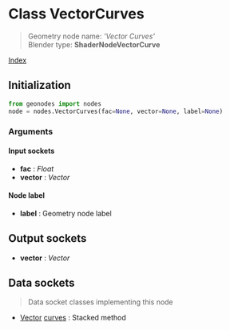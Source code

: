 
# Class VectorCurves

> Geometry node name: _'Vector Curves'_<br>Blender type:  **ShaderNodeVectorCurve**


[Index](/docs/index.md)

## Initialization


```python
from geonodes import nodes
node = nodes.VectorCurves(fac=None, vector=None, label=None)
```


### Arguments


#### Input sockets



- **fac** : _Float_
- **vector** : _Vector_



#### Node label



- **label** : Geometry node label



## Output sockets



- **vector** : _Vector_



## Data sockets

> Data socket classes implementing this node




- [Vector](../sockets/Vector.md) [curves](../sockets/Vector.md#curves) : Stacked method


